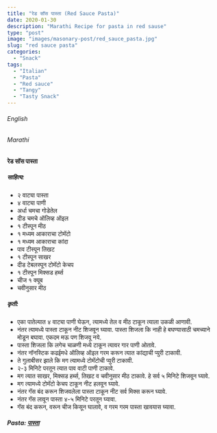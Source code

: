 ```yaml
---
title: "रेड सॉस पास्ता (Red Sauce Pasta)"
date: 2020-01-30
description: "Marathi Recipe for pasta in red sause"
type: "post"
image: "images/masonary-post/red_sauce_pasta.jpg"
slug: "red sauce pasta"
categories: 
  - "Snack"
tags:
  - "Italian"
  - "Pasta"
  - "Red sauce"
  - "Tangy"
  - "Tasty Snack"
---
```


###### English






###### Marathi


#### रेड सॉस पास्ता


##### साहित्य:


- २ वाट्या पास्ता 
- ४ वाट्या पाणी 
- अर्धा चमचा गोडेतेल 
- दीड चमचे ऑलिव्ह ऑइल 
- १ टीस्पून मीठ 
- १ मध्यम आकाराचा टोमॅटो
- १ मध्यम आकाराचा कांदा 
- पाव टीस्पून तिखट 
- १ टीस्पून साखर 
- दीड टेबलस्पून टोमॅटो केचप 
- १ टीस्पून मिक्सड हर्ब्स 
- चीज १ क्यूब 
- चवीनुसार मीठ




##### कृती:


- एका पातेल्यात ४ वाट्या पाणी घेऊन, त्यामध्ये तेल व मीठ टाकून त्याला उकळी आणावी. 
- नंतर त्यामध्ये पास्ता टाकून नीट शिजवून घ्यावा. पास्ता शिजला कि नाही हे बघण्यासाठी चमच्याने मोडून बघावा. एकदम मऊ पण शिजवू नये. 
- पास्ता शिजला कि लगेच चाळणी मध्ये टाकून त्यावर गार पाणी ओतावे. 
- नंतर नॉनस्टिक कढईमधे ऑलिव्ह ऑइल गरम करून त्यात कांद्याची प्युरी टाकावी. 
- ते गुलाबीसर झाले कि मग त्यामध्ये टोमॅटोची प्युरी टाकावी. 
- २-३ मिनिटे परतून त्यात पाव वाटी पाणी टाकावे. 
- मग त्यात साखर, मिक्सड हर्ब्स, तिखट व चवीनुसार मीठ टाकावे. हे सर्व ५ मिनिटे शिजवून घ्यावे. 
- मग त्यामध्ये टोमॅटो केचप टाकून नीट हलवून घ्यावे. 
- नंतर गॅस बंद करून शिजवलेला पास्ता टाकून नीट सर्व मिक्स करून घ्यावे. 
- नंतर गॅस लावून पास्ता ४-५ मिनिटे परतून घ्यावा.
- गॅस बंद करून, वरून चीज किसून घालावे, व गरम गरम पास्ता खावयास घ्यावा. 



##### Pasta:  [पास्ता](/Pasta) 
